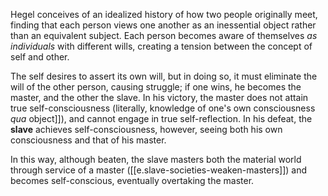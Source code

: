 
Hegel conceives of an idealized history of how two people originally meet, finding that each person views one another as an inessential object rather than an equivalent subject. Each person becomes aware of themselves *as individuals* with different wills, creating a tension between the concept of self and other.

The self desires to assert its own will, but in doing so, it must eliminate the will of the other person, causing struggle; if one wins, he becomes the master, and the other the slave. In his victory, the master does not attain true self-consciousness (literally, knowledge of one's own consciousness *qua* object]]), and cannot engage in true self-reflection. In his defeat, the **slave** achieves self-consciousness, however, seeing both his own consciousness and that of his master.

In this way, although beaten, the slave masters both the material world through service of a master ([[e.slave-societies-weaken-masters]]) and becomes self-conscious, eventually overtaking the master.

